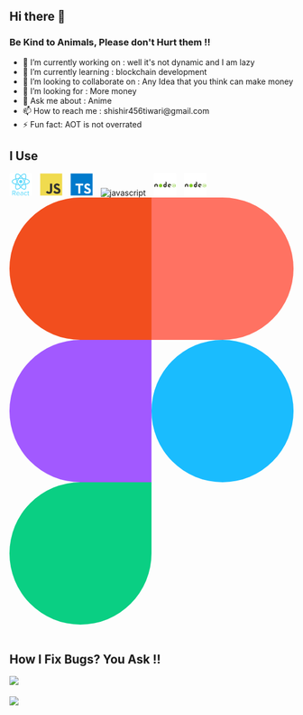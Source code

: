 ## Hi there 👋
### Be Kind to Animals, Please don't Hurt them !!
<ul>
 
  <li>🔭 I’m currently working on : well it's not dynamic and I am lazy</li>
  <li>🌱 I’m currently learning : blockchain development</li>
  <li>👯 I’m looking to collaborate on : Any Idea that you think can make money</li>
  <li>🤔 I’m looking for : More money </li>
  <li>💬 Ask me about : Anime</li>
  <li>📫 How to reach me : shishir456tiwari@gmail.com </li>
  <li>⚡ Fun fact: AOT is not overrated</li>
</ul>
<div>
  <h2>I Use</h2>
  <div>
    <img src="https://raw.githubusercontent.com/devicons/devicon/master/icons/react/react-original-wordmark.svg" alt="react" width="40" height="40" /> 
    <img src="https://raw.githubusercontent.com/devicons/devicon/master/icons/javascript/javascript-original.svg" alt="javascript" width="40" height="40" style="margin-left: 10px;" />
    <img src="https://raw.githubusercontent.com/devicons/devicon/master/icons/typescript/typescript-original.svg" alt="javascript" width="40" height="40" style="margin-left: 10px;" />
    <img src="https://keyholesoftware.com/wp-content/uploads/Edge.js-1.jpg" alt="javascript" width="80" height="40" style="margin-left: 10px;" />
    <img src="https://raw.githubusercontent.com/devicons/devicon/master/icons/nodejs/nodejs-original-wordmark.svg" alt="javascript" width="40" height="40" style="margin-left: 10px;" />
    <img src="https://raw.githubusercontent.com/devicons/devicon/master/icons/nodejs/nodejs-original-wordmark.svg" alt="javascript" width="40" height="40" style="margin-left: 10px;" />
   <svg viewBox="0 0 38 57" class="figma-1p2i2oq" aria-label="Homepage"><path fill="#1abcfe" d="M19 28.5a9.5 9.5 0 1 1 19 0 9.5 9.5 0 0 1-19 0z"></path><path fill="#0acf83" d="M0 47.5A9.5 9.5 0 0 1 9.5 38H19v9.5a9.5 9.5 0 1 1-19 0z"></path><path fill="#ff7262" d="M19 0v19h9.5a9.5 9.5 0 1 0 0-19H19z"></path><path fill="#f24e1e" d="M0 9.5A9.5 9.5 0 0 0 9.5 19H19V0H9.5A9.5 9.5 0 0 0 0 9.5z"></path><path fill="#a259ff" d="M0 28.5A9.5 9.5 0 0 0 9.5 38H19V19H9.5A9.5 9.5 0 0 0 0 28.5z"></path></svg>
  </div>
  <br/>
  <h2 >How I Fix Bugs? You Ask !!</h2>
<img src="https://i.imgur.com/FX27d06.gif"/>
  <br/>
  <br/>
  <img  src="https://github-readme-stats.vercel.app/api?username=shishirtiwari23&show_icons=true&title_color=c9d1d9&bg_color=0d1117&text_color=c9d1d9&icon_color=238636"/>
</div>
